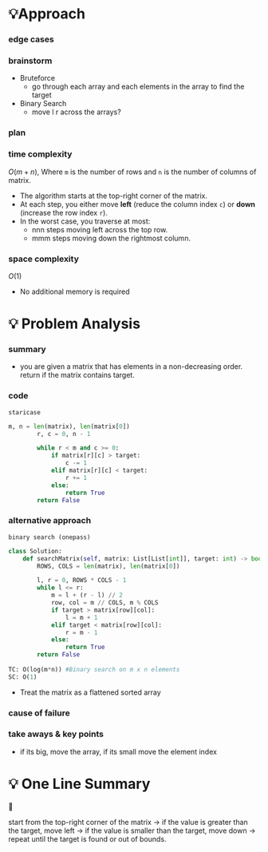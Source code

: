 # 💡Approach

### edge cases

### brainstorm

- Bruteforce
    - go through each array and each elements in the array to find the target
- Binary Search
    - move l r across the arrays?

### plan

### time complexity

$O(m+n)$, Where `m` is the number of rows and `n` is the number of columns of matrix.

- The algorithm starts at the top-right corner of the matrix.
- At each step, you either move **left** (reduce the column index `c`) or **down** (increase the row index `r`).
- In the worst case, you traverse at most:
    - nnn steps moving left across the top row.
    - mmm steps moving down the rightmost column.

### space complexity

$O(1)$

- No additional memory is required

# 💡 Problem Analysis

### summary

- you are given a matrix that has elements in a non-decreasing order. return if the matrix contains target.

### code

`staricase`

```python
m, n = len(matrix), len(matrix[0])
        r, c = 0, n - 1

        while r < m and c >= 0:
            if matrix[r][c] > target:
                c -= 1
            elif matrix[r][c] < target:
                r += 1
            else:
                return True
        return False
```

### alternative approach

`binary search (onepass)`

```python
class Solution:
    def searchMatrix(self, matrix: List[List[int]], target: int) -> bool:
        ROWS, COLS = len(matrix), len(matrix[0])

        l, r = 0, ROWS * COLS - 1
        while l <= r:
            m = l + (r - l) // 2
            row, col = m // COLS, m % COLS
            if target > matrix[row][col]:
                l = m + 1
            elif target < matrix[row][col]:
                r = m - 1
            else:
                return True
        return False
        
TC: O(log(m*n)) #Binary search on m x n elements
SC: O(1)
```

- Treat the matrix as a flattened sorted array

### cause of failure

### take aways & key points

- if its big, move the array, if its small move the element index

# 💡 One Line Summary

<aside>
📌

start from the top-right corner of the matrix → if the value is greater than the target, move left → if the value is smaller than the target, move down → repeat until the target is found or out of bounds.

</aside>